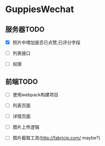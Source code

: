 # GuppiesWechat

## 服务器TODO

- [x] 照片中增加是否已点赞,已评分字段
- [ ] 列表接口
- [ ] 权限


## 前端TODO

- [ ] 使用webpack构建项目
- [ ] 列表页面
- [ ] 详情页面
- [ ] 图片上传逻辑
- [ ] 图片截取工具(http://fabricjs.com/ maybe?)

